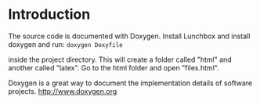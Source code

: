 # Introduction #

The source code is documented with Doxygen.  Install Lunchbox and install doxygen and run: ` doxygen Doxyfile `

inside the project directory.  This will create a folder called "html" and another called "latex".  Go to the html folder and open "files.html".

Doxygen is a great way to document the implementation details of software projects. http://www.doxygen.org